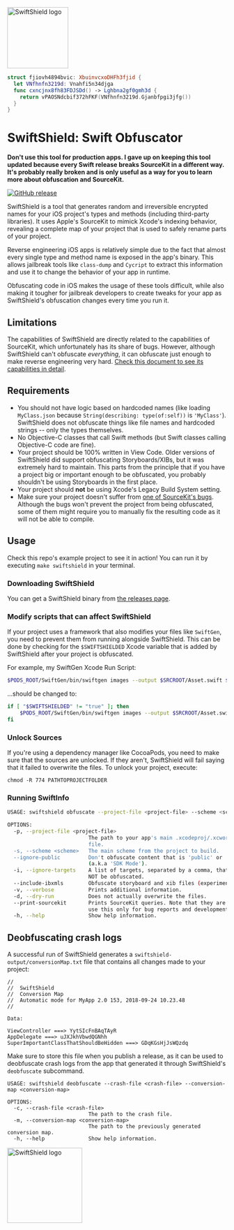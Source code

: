 <img src="http://i.imgur.com/0ksj7Gh.png" alt="SwiftShield logo" height="140" >

```swift
struct fjiovh4894bvic: XbuinvcxoDHFh3fjid {
  let VNfhnfn3219d: Vnahfi5n34djga
  func cxncjnx8fh83FDJSDd() -> Lghbna2gf0gmh3d {
    return vPAOSNdcbif372hFKF(VNfhnfn3219d.Gjanbfpgi3jfg())
  }
}
```

# SwiftShield: Swift Obfuscator

**Don't use this tool for production apps. I gave up on keeping this tool updated because every Swift release breaks SourceKit in a different way. It's probably really broken and is only useful as a way for you to learn more about obfuscation and SourceKit.**

[![GitHub release](https://img.shields.io/github/tag/rockbruno/swiftshield.svg)](https://github.com/rockbruno/swiftshield/releases)

SwiftShield is a tool that generates random and irreversible encrypted names for your iOS project's types and methods (including third-party libraries). It uses Apple's SourceKit to mimick Xcode's indexing behavior, revealing a complete map of your project that is used to safely rename parts of your project. 

Reverse engineering iOS apps is relatively simple due to the fact that almost every single type and method name is exposed in the app's binary. This allows jailbreak tools like `class-dump` and `Cycript` to extract this information and use it to change the behavior of your app in runtime. 

Obfuscating code in iOS makes the usage of these tools difficult, while also making it tougher for jailbreak developers to create tweaks for your app as SwiftShield's obfuscation changes every time you run it.

## Limitations

The capabilities of SwiftShield are directly related to the capabilities of SourceKit, which unfortunately has its share of bugs. However, although SwiftShield can't obfuscate *everything*, it can obfuscate just enough to make reverse engineering very hard. [Check this document to see its capabilities in detail](SOURCEKITISSUES.md).

## Requirements

- You should not have logic based on hardcoded names (like loading `MyClass.json` because `String(describing: type(of:self))` is `'MyClass'`). SwiftShield does not obfuscate things like file names and hardcoded strings -- only the types themselves.
- No Objective-C classes that call Swift methods (but Swift classes calling Objective-C code are fine).
- Your project should be 100% written in View Code. Older versions of SwiftShield did support obfuscating Storyboards/XIBs, but it was extremely hard to maintain. This parts from the principle that if you have a project big or important enough to be obfuscated, you probably shouldn't be using Storyboards in the first place.
- Your project should **not** be using Xcode's Legacy Build System setting.
- Make sure your project doesn't suffer from [one of SourceKit's bugs](SOURCEKITISSUES.md). Although the bugs won't prevent the project from being obfuscated, some of them might require you to manually fix the resulting code as it will not be able to compile.

## Usage

Check this repo's example project to see it in action! You can run it by executing `make swiftshield` in your terminal.

### Downloading SwiftShield

You can get a SwiftShield binary from [the releases page](https://github.com/rockbruno/swiftshield/releases).

### Modify scripts that can affect SwiftShield

If your project uses a framework that also modifies your files like `SwiftGen`, you need to prevent them from running alongside SwiftShield. This can be done by checking for the `$SWIFTSHIELDED` Xcode variable that is added by SwiftShield after your project is obfuscated.

For example, my SwiftGen Xcode Run Script:

```bash
$PODS_ROOT/SwiftGen/bin/swiftgen images --output $SRCROOT/Asset.swift $SRCROOT/Assets.xcassets
```
...should be changed to:

```bash
if [ "$SWIFTSHIELDED" != "true" ]; then
    $PODS_ROOT/SwiftGen/bin/swiftgen images --output $SRCROOT/Asset.swift $SRCROOT/Assets.xcassets
fi
```

### Unlock Sources

If you're using a dependency manager like CocoaPods, you need to make sure that the sources are unlocked. If they aren't, SwiftShield will fail saying that it failed to overwrite the files. To unlock your project, execute:

`chmod -R 774 PATHTOPROJECTFOLDER`

### Running SwiftInfo

```bash
USAGE: swiftshield obfuscate --project-file <project-file> --scheme <scheme> [--ignore-public] [--ignore-targets] [--include-ibxmls] [--verbose] [--dry-run] [--print-sourcekit]

OPTIONS:
  -p, --project-file <project-file>
                          The path to your app's main .xcodeproj/.xcworkspace
                          file. 
  -s, --scheme <scheme>   The main scheme from the project to build. 
  --ignore-public         Don't obfuscate content that is 'public' or 'open'
                          (a.k.a 'SDK Mode'). 
  -i, --ignore-targets    A list of targets, separated by a comma, that should
                          NOT be obfuscated.
  --include-ibxmls        Obfuscate storyboard and xib files (experimental)
  -v, --verbose           Prints additional information. 
  -d, --dry-run           Does not actually overwrite the files. 
  --print-sourcekit       Prints SourceKit queries. Note that they are huge, so
                          use this only for bug reports and development! 
  -h, --help              Show help information.
```

## Deobfuscating crash logs

A successful run of SwiftShield generates a `swiftshield-output/conversionMap.txt` file that contains all changes made to your project:

```
//
//  SwiftShield
//  Conversion Map
//  Automatic mode for MyApp 2.0 153, 2018-09-24 10.23.48
//

Data:

ViewController ===> YytSIcFnBAqTAyR
AppDelegate ===> uJXJkhVbwdQGNhh
SuperImportantClassThatShouldBeHidden ===> GDqKGsHjJsWQzdq
```

Make sure to store this file when you publish a release, as it can be used to deobfuscate crash logs from the app that generated it through SwiftShield's `deobfuscate` subcommand.

```
USAGE: swiftshield deobfuscate --crash-file <crash-file> --conversion-map <conversion-map>

OPTIONS:
  -c, --crash-file <crash-file>
                          The path to the crash file. 
  -m, --conversion-map <conversion-map>
                          The path to the previously generated conversion map. 
  -h, --help              Show help information.
```

<img src="https://i.imgur.com/qMKy84P.png" alt="SwiftShield logo" height="172">
